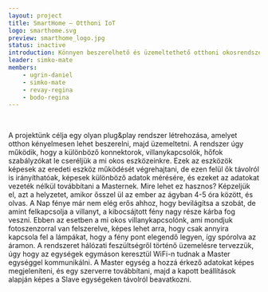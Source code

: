 ```yaml
---
layout: project
title: SmartHome – Otthoni IoT
logo: smarthome.svg
preview: smarthome_logo.jpg
status: inactive
introduction: Könnyen beszerelhető és üzemeltethető otthoni okosrendszerek fejlesztése.
leader: simko-mate
members:
    - ugrin-daniel
    - simko-mate
    - revay-regina
    - bodo-regina
---
```


&nbsp;

<p>A projektünk célja egy olyan plug&play rendszer létrehozása, amelyet otthon kényelmesen lehet beszerelni, majd üzemeltetni. 
A rendszer úgy működik, hogy a különböző konnektorok, villanykapcsolók, hőfok szabályzókat le cseréljük a mi okos eszközeinkre. Ezek az eszközök képesek az eredeti eszköz működését végrehajtani, 
de ezen felül ők távolról is irányíthatóak, képesek különböző adatok mérésére, és ezeket az adatokat vezeték nélkül továbbítani a Masternek.
Mire lehet ez hasznos? Képzeljük el, azt a helyzetet, amikor ősszel ül az ember az ágyban 4-5 óra között, és olvas. A Nap fénye már nem elég erős ahhoz, hogy bevilágítsa a szobát, de amint felkapcsolja a villanyt,
a kibocsájtott fény nagy része kárba fog veszni. Ebben az esetben a mi okos villanykapcsolónk, ami mondjuk fotoszenzorral van felszerelve, képes lehet arra, hogy csak annyira kapcsola fel a lámpákat, hogy a fény pont elegendő legyen, így spórolva az áramon.
A rendszeret hálózati feszültségről történő üzemelésre tervezzük, úgy hogy az egységek egymáson keresztül WiFi-n tudnak a Master egységgel kommunikálni.
A Master egység a hozzá érkező adatokat képes megjeleníteni, és egy szerverre továbbítani, majd a kapott beállítások alapján képes a Slave egységeken távolról beavatkozni.
</p>
<br />
<br />

&nbsp;
